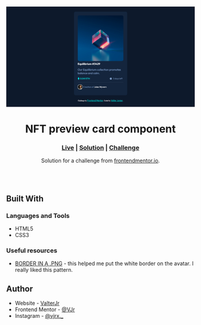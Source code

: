 <img src="./screenshots/screenshot.png"></img>

<h1 align="center">NFT preview card component</h1>

<div align="center">
    <h3>
        <a href="https://junior2105.github.io/QRCode-FRONTEND/" target="_blank">Live</a>
        <span> | </span>
        <a href="https://www.frontendmentor.io/solutions/ntf-by-vjrx-IJLHnHnQj" target="_blank">Solution</a>
        <span> | </span>
        <a href="https://www.frontendmentor.io/challenges/nft-preview-card-component-SbdUL_w0U" target="_blank">Challenge</a>
    </h3>
</div>

<div align="center">
   Solution for a challenge from  <a href="https://www.frontendmentor.io/" target="_blank">frontendmentor.io</a>.
</div>
<br><br><br>

## Built With

### Languages and Tools

- HTML5
- CSS3

### Useful resources

- [BORDER IN A .PNG](https://stackoverflow.com/questions/12690444/css-border-on-png-image-with-transparent-parts) - this helped me put the white border on the avatar. I really liked this pattern.

## Author

- Website - [ValterJr](https://github.com/junior2105/)
- Frontend Mentor - [@VJr](https://www.frontendmentor.io/profile/junior2105)
- Instagram - [@vjrx._](https://www.instagram.com/vjrx._/)
